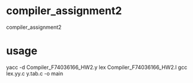 # compiler_assignment2
compiler_assignment2

# usage
yacc -d Compiler_F74036166_HW2.y
lex Compiler_F74036166_HW2.l
gcc lex.yy.c y.tab.c -o main
